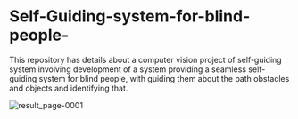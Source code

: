 # Self-Guiding-system-for-blind-people-
This repository has details about a computer vision project of self-guiding system involving development of a system providing a seamless self-guiding system for blind people, with guiding them about the path obstacles and objects and identifying that. 

![result_page-0001](https://github.com/user-attachments/assets/6578510c-60a5-4811-b622-10e7c24ab264)

